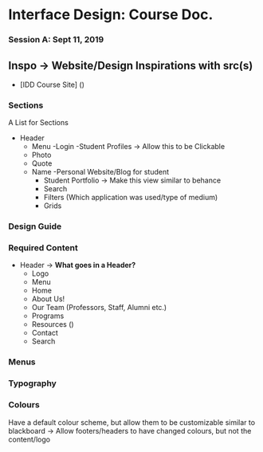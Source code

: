 # Interface Design: Course Doc.

### Session A: Sept 11, 2019
## Inspo -> Website/Design Inspirations with src(s)
- [IDD Course Site] ()
### Sections
A List for Sections 
- Header
  - Menu
  -Login
-Student Profiles -> Allow this to be Clickable
  - Photo 
  - Quote 
  - Name
  -Personal Website/Blog for student
     - Student Portfolio -> Make this view similar to behance
     - Search 
     - Filters (Which application was used/type of medium)
     - Grids
### Design Guide


### Required Content 
- Header -> **What goes in a Header?**
    - Logo 
    - Menu 
    - Home
    - About Us!
    - Our Team (Professors, Staff, Alumni etc.)
    - Programs
    - Resources ()
    - Contact
    - Search 

### Menus

### Typography

### Colours
 Have a default colour scheme, but allow them to be customizable similar to blackboard 
 -> Allow footers/headers to have changed colours, but not the content/logo